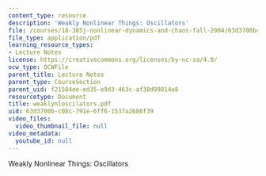 ```yaml
---
content_type: resource
description: 'Weakly Nonlinear Things: Oscillators'
file: /courses/18-385j-nonlinear-dynamics-and-chaos-fall-2004/63d3700bc08c791e6ff61537a2686f39_weaklynloscilators.pdf
file_type: application/pdf
learning_resource_types:
- Lecture Notes
license: https://creativecommons.org/licenses/by-nc-sa/4.0/
ocw_type: OCWFile
parent_title: Lecture Notes
parent_type: CourseSection
parent_uid: f21584ee-ed35-e9d3-463c-af38d99814a8
resourcetype: Document
title: weaklynloscilators.pdf
uid: 63d3700b-c08c-791e-6ff6-1537a2686f39
video_files:
  video_thumbnail_file: null
video_metadata:
  youtube_id: null
---
```

Weakly Nonlinear Things: Oscillators